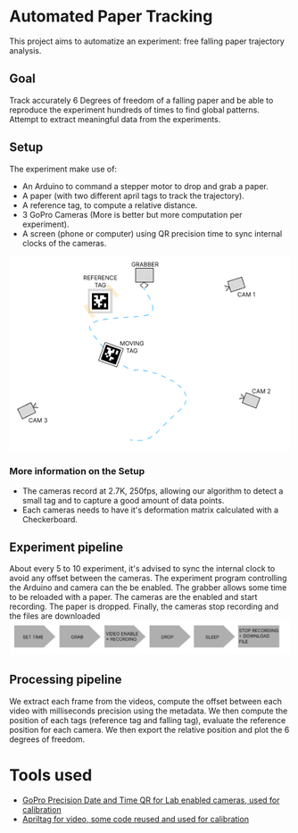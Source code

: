 
# Automated Paper Tracking

This project aims to automatize an experiment: free falling paper trajectory analysis.

## Goal
Track accurately 6 Degrees of freedom of a falling paper and be able to reproduce the experiment hundreds of times to find global patterns. Attempt to extract meaningful data from the experiments.

## Setup
The experiment make use of:
- An Arduino to command a stepper motor to drop and grab a paper.
- A paper (with two different april tags to track the trajectory).
- A reference tag, to compute a relative distance.
- 3 GoPro Cameras (More is better but more computation per experiment).
- A screen (phone or computer) using QR precision time to sync internal clocks of the cameras.

![Setup](images/setup.png)
### More information on the Setup
- The cameras record at 2.7K, 250fps, allowing our algorithm to detect a small tag and to capture a good amount of data points.
- Each cameras needs to have it's deformation matrix calculated with a Checkerboard.

## Experiment pipeline
About every 5 to 10 experiment, it's advised to sync the internal clock to avoid any offset between the cameras.
The experiment program controlling the Arduino and camera can the be enabled. The grabber allows some time to be reloaded with a paper. The cameras are the enabled and start recording. The paper is dropped. Finally, the cameras stop recording and the files are downloaded 
![Experiment pipeline](images/exp_pipeline.png)

## Processing pipeline
We extract each frame from the videos, compute the offset between each video with milliseconds precision using the metadata. We then compute the position of each tags (reference tag and falling tag), evaluate the reference position for each camera. We then export the relative position and plot the 6 degrees of freedom.


# Tools used
- [GoPro Precision Date and Time QR for Lab enabled cameras, used for calibration](https://gopro.github.io/labs/control/precisiontime/)
- [Apriltag for video, some code reused and used for calibration](https://github.com/yanshil/video-apriltags)
